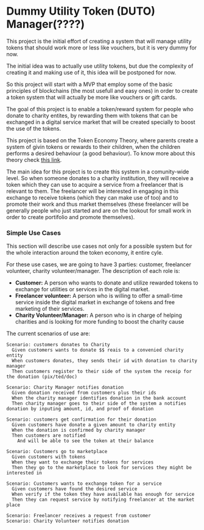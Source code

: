 # Dummy Utility Token (DUTO) Manager(????)

This project is the initial effort of creating a system that will manage utility tokens that should work more or less like vouchers, but it is very dummy for now.

The initial idea was to actually use utility tokens, but due the complexity of creating it and making use of it, this idea will be postponed for now.

So this project will start with a MVP that employ some of the basic principles of blockchains (the most usefull and easy ones) in order to create a token system that will actually be more like vouchers or gift cards.

The goal of this project is to enable a token/reward system for people who donate to charity entites, by rewarding them with tokens that can be exchanged in a digital service market that will be created specially to boost the use of the tokens.

This project is based on the Token Economy Theory, where parents create a system of givin tokens or rewards to their children, when the children performs a desired behaviour (a good behaviour). To know more about this theory check [this link](https://fcpg.ca/what-is-a-token-system-and-how-can-it-be-helpful-for-my-child-with-autism/#:~:text=A%20token%20system%20or%20token,Ayllon%20%26%20Azrin%2C%201968). 

The main idea for this project is to create this system in a comunity-wide level. So when someone donates to a charity institution, they will receive a token which they can use to acquire a service from a freelancer that is relevant to them. The freelancer will be interested in engaging in this exchange to receive tokens (which they can make use of too) and to promote their work and thus market themselves (these freelancer will be generally people who just started and are on the lookout for small work in order to create portifolio and promote themselves).

### Simple Use Cases

This section will describe use cases not only for a possible system but for the whole interaction around the token economy, it entire cyle.

For these use cases, we are going to have 3 parties: customer, freelancer volunteer, charity volunteer/manager. 
The description of each role is:

- **Customer:** A person who wants to donate and utilize rewarded tokens to exchange for utilities or services in the digital market.
- **Freelancer volunteer:** A person who is willing to offer a small-time service inside the digital market in exchange of tokens and free marketing of their services.
- **Charity Volunteer/Manager:** A person who is in charge of helping charities and is looking for more funding to boost the charity cause

The current scenarios of use are:

```gherkin
Scenario: customers donates to Charity
  Given customers wants to donate $$ reais to a convenied charity entity
  When customers donates, they sends their id with donation to charity manager
  Then customers register to their side of the system the receip for the donation (pix/ted/doc)

Scenario: Charity Manager notifies donation
  Given donation received from customers plus their ids
  When the charity manager identifies donation in the bank account
  Then charity manager goes to their side of the system a notifies donation by inputing amount, id, and proof of donation

Scenario: customers get confirmation for their donation
  Given customers have donate a given amount to charity entity
  When the donation is confirmed by charity manager
  Then customers are notified 
    And will be able to see the token at their balance

Scenario: Customers go to marketplace
  Given customers with tokens
  When they want to exchange their tokens for services
  Then they go to the marketplace to look for services they might be interested in

Scenario: Customers wants to exchange token for a service
  Given customers have found the desired service
  When verify if the token they have available has enough for service
  Then they can request service by notifying freelancer at the market place

Scenario: Freelancer receives a request from customer
Scenario: Charity Volunteer notifies donation
```
